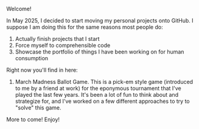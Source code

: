 Welcome! 

In May 2025, I decided to start moving my personal projects onto GitHub. I suppose I am doing this for the same reasons most people do:
1) Actually finish projects that I start
2) Force myself to comprehensible code
3) Showcase the portfolio of things I have been working on for human consumption 

Right now you'll find in here:
1) March Madness Ballot Game. This is a pick-em style game (introduced to me by a friend at work) for the eponymous tournament that I've played the last few years. It's been a lot of fun to think about and strategize for, and I've worked on a few different approaches to try to "solve" this game.

More to come! Enjoy! 
